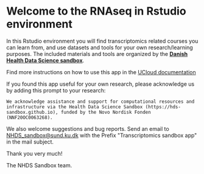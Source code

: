 # Welcome to the RNAseq in Rstudio environment

In this Rstudio environment you will find transcriptomics related courses you can learn from, and use datasets and tools for your own research/learning purposes. The included materials and tools are organized by the **[Danish Health Data Science sandbox](https://hds-sandbox.github.io)**. 

Find more instructions on how to use this app in the [UCloud documentation](https://docs.cloud.sdu.dk/Apps/transcriptomics.html)

If you found this app useful for your own research, please acknowledge us by adding this prompt to your research:

```
We acknowledge assistance and support for computational resources and infrastructure via the Health Data Science Sandbox (https://hds-sandbox.github.io), funded by the Novo Nordisk Fonden (NNF20OC0063268).
```

We also welcome suggestions and bug reports. Send an email to NHDS_sandbox@sund.ku.dk with the Prefix "Transcriptomics sandbox app" in the mail subject.

Thank you very much!

The NHDS Sandbox team.